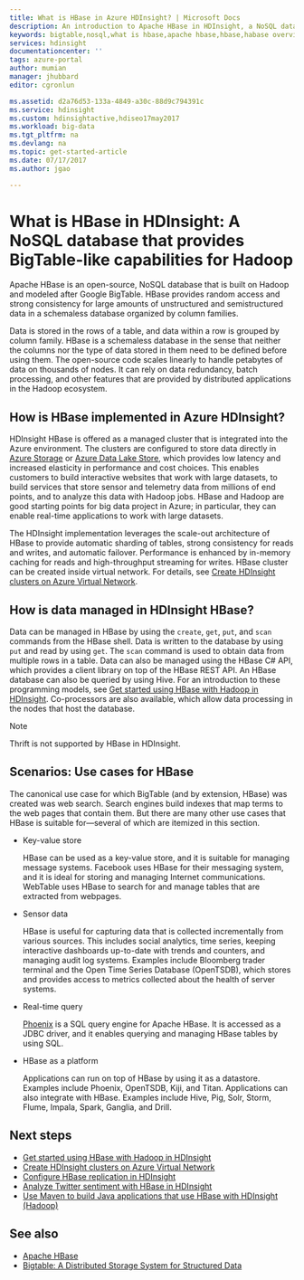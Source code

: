 ```yaml
---
title: What is HBase in Azure HDInsight? | Microsoft Docs
description: An introduction to Apache HBase in HDInsight, a NoSQL database build on Hadoop. Learn about use cases and compare HBase to other Hadoop clusters.
keywords: bigtable,nosql,what is hbase,apache hbase,hbase,habase overview,
services: hdinsight
documentationcenter: ''
tags: azure-portal
author: mumian
manager: jhubbard
editor: cgronlun

ms.assetid: d2a76d53-133a-4849-a30c-88d9c794391c
ms.service: hdinsight
ms.custom: hdinsightactive,hdiseo17may2017
ms.workload: big-data
ms.tgt_pltfrm: na
ms.devlang: na
ms.topic: get-started-article
ms.date: 07/17/2017
ms.author: jgao

---
```

# What is HBase in HDInsight: A NoSQL database that provides BigTable-like capabilities for Hadoop
Apache HBase is an open-source, NoSQL database that is built on Hadoop and modeled after Google BigTable. HBase provides random access and strong consistency for large amounts of unstructured and semistructured data in a schemaless database organized by column families.

Data is stored in the rows of a table, and data within a row is grouped by column family. HBase is a schemaless database in the sense that neither the columns nor the type of data stored in them need to be defined before using them. The open-source code scales linearly to handle petabytes of data on thousands of nodes. It can rely on data redundancy, batch processing, and other features that are provided by distributed applications in the Hadoop ecosystem.

## How is HBase implemented in Azure HDInsight?
HDInsight HBase is offered as a managed cluster that is integrated into the Azure environment. The clusters are configured to store data directly in [Azure Storage](./hdinsight-hadoop-use-blob-storage.md) or [Azure Data Lake Store](./hdinsight-hadoop-use-data-lake-store.md), which provides low latency and increased elasticity in performance and cost choices. This enables customers to build interactive websites that work with large datasets, to build services that store sensor and telemetry data from millions of end points, and to analyze this data with Hadoop jobs. HBase and Hadoop are good starting points for big data project in Azure; in particular, they can enable real-time applications to work with large datasets.

The HDInsight implementation leverages the scale-out architecture of HBase to provide automatic sharding of tables, strong consistency for reads and writes, and automatic failover. Performance is enhanced by in-memory caching for reads and high-throughput streaming for writes. HBase cluster can be created inside virtual network. For details, see  [Create HDInsight clusters on Azure Virtual Network][hbase-provision-vnet].

## How is data managed in HDInsight HBase?
Data can be managed in HBase by using the `create`, `get`, `put`, and `scan` commands from the HBase shell. Data is written to the database by using `put` and read by using `get`. The `scan` command is used to obtain data from multiple rows in a table. Data can also be managed using the HBase C# API, which provides a client library on top of the HBase REST API. An HBase database can also be queried by using Hive. For an introduction to these programming models, see [Get started using HBase with Hadoop in HDInsight][hbase-get-started]. Co-processors are also available, which allow data processing in the nodes that host the database.

> [!NOTE]
> Thrift is not supported by HBase in HDInsight.
>

## Scenarios: Use cases for HBase
The canonical use case for which BigTable (and by extension, HBase) was created was web search. Search engines build indexes that map terms to the web pages that contain them. But there are many other use cases that HBase is suitable for—several of which are itemized in this section.

* Key-value store
  
    HBase can be used as a key-value store, and it is suitable for managing message systems. Facebook uses HBase for their messaging system, and it is ideal for storing and managing Internet communications. WebTable uses HBase to search for and manage tables that are extracted from webpages.
* Sensor data
  
    HBase is useful for capturing data that is collected incrementally from various sources. This includes social analytics, time series, keeping interactive dashboards up-to-date with trends and counters, and managing audit log systems. Examples include Bloomberg trader terminal and the Open Time Series Database (OpenTSDB), which stores and provides access to metrics collected about the health of server systems.
* Real-time query
  
    [Phoenix](http://phoenix.apache.org/) is a SQL query engine for Apache HBase. It is accessed as a JDBC driver, and it enables querying and managing HBase tables by using SQL.
* HBase as a platform
  
    Applications can run on top of HBase by using it as a datastore. Examples include Phoenix, OpenTSDB, Kiji, and Titan. Applications can also integrate with HBase. Examples include Hive, Pig, Solr, Storm, Flume, Impala, Spark, Ganglia, and Drill.

## <a name="next-steps"></a>Next steps
* [Get started using HBase with Hadoop in HDInsight][hbase-get-started]
* [Create HDInsight clusters on Azure Virtual Network][hbase-provision-vnet]
* [Configure HBase replication in HDInsight](hdinsight-hbase-replication.md)
* [Analyze Twitter sentiment with HBase in HDInsight][hbase-twitter-sentiment]
* [Use Maven to build Java applications that use HBase with HDInsight (Hadoop)][hbase-build-java-maven]

## <a name="see-also"></a>See also
* [Apache HBase](https://hbase.apache.org/)
* [Bigtable: A Distributed Storage System for Structured Data](http://research.google.com/archive/bigtable.html)

[hbase-provision-vnet]: hdinsight-hbase-provision-vnet.md

[hbase-twitter-sentiment]: hdinsight-hbase-analyze-twitter-sentiment.md

[hbase-build-java-maven]: hdinsight-hbase-build-java-maven.md

[hdinsight-use-hive]: hdinsight-use-hive.md

[hdinsight-storage]: ../hdinsight-hadoop-use-blob-storage.md

[hbase-get-started]: http://azure.microsoft.com/documentation/articles/hdinsight-hbase-get-started/

[azure-purchase-options]: http://azure.microsoft.com/pricing/purchase-options/
[azure-member-offers]: http://azure.microsoft.com/pricing/member-offers/
[azure-free-trial]: http://azure.microsoft.com/pricing/free-trial/
[azure-management-portal]: https://portal.azure.com/
[azure-create-storageaccount]: ../storage-create-storage-account.md

[apache-hadoop]: http://hadoop.apache.org/
